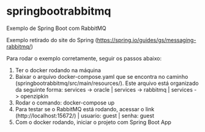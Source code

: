 # springbootrabbitmq

Exemplo de Spring Boot com RabbitMQ

Exemplo retirado do site do Spring (https://spring.io/guides/gs/messaging-rabbitmq/)

Para rodar o exemplo corretamente, seguir os passos abaixo:

1. Ter o docker rodando na máquina
2. Baixar o arquivo docker-compose.yaml que se encontra no caminho (springbootrabbitmq/src/main/resources/). Este arquivo está organizado da seguinte forma: services -> oracle | services -> rabbitmq | services -> openzipkin
3. Rodar o comando: docker-compose up
4. Para testar se o RabbitMQ está rodando, acessar o link (http://localhost:15672/) | usuario: guest | senha: guest
4. Com o docker rodando, iniciar o projeto com Spring Boot App




	 
